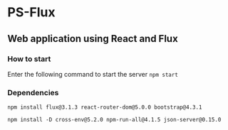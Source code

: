 # PS-Flux

## Web application using React and Flux

### How to start

Enter the following command to start the server
`npm start`

### Dependencies

`npm install flux@3.1.3 react-router-dom@5.0.0 bootstrap@4.3.1`

`npm install -D cross-env@5.2.0 npm-run-all@4.1.5 json-server@0.15.0`
